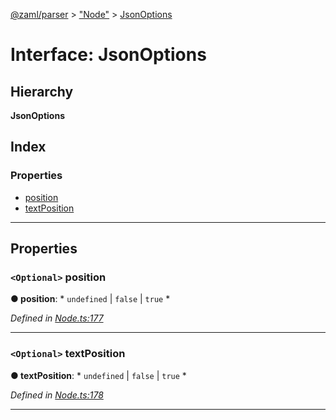 [@zaml/parser](../README.md) > ["Node"](../modules/_node_.md) > [JsonOptions](../interfaces/_node_.jsonoptions.md)

# Interface: JsonOptions

## Hierarchy

**JsonOptions**

## Index

### Properties

* [position](_node_.jsonoptions.md#position)
* [textPosition](_node_.jsonoptions.md#textposition)

---

## Properties

<a id="position"></a>

### `<Optional>` position

**● position**: * `undefined` &#124; `false` &#124; `true`
*

*Defined in [Node.ts:177](https://github.com/nexushubs/zaml-lang/blob/820ece7/packages/zaml-parser/src/Node.ts#L177)*

___
<a id="textposition"></a>

### `<Optional>` textPosition

**● textPosition**: * `undefined` &#124; `false` &#124; `true`
*

*Defined in [Node.ts:178](https://github.com/nexushubs/zaml-lang/blob/820ece7/packages/zaml-parser/src/Node.ts#L178)*

___


